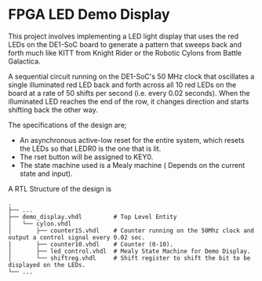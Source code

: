 # FPGA LED Demo Display

This project involves implementing a LED light display that uses the red LEDs on the DE1-SoC board to generate a pattern that sweeps back and forth much like KITT from Knight Rider or the Robotic Cylons from Battle Galactica.

A sequential circuit running on the DE1-SoC's 50 MHz clock that oscillates a single illuminated red LED back and forth across all 10 red LEDs on the board at a rate of 50 shifts per second (i.e. every 0.02 seconds). When the illuminated LED reaches the end of the row, it changes direction and starts shifting back the other way.

The specifications of the design are;
* An asynchronous active-low reset for the entire system, which resets the LEDs so that LEDR0 is the one that is lit.
* The rset button will be assigned to KEY0.
* The state machine used is a Mealy machine ( Depends on the current state and input).


A RTL Structure of the design is

    .
    ├── ...
    ├── demo_display.vhdl         # Top Level Entity
    │   └── cylon.vhdl              
    │       ├── counter1S.vhdl    # Counter running on the 50Mhz clock and output a control signal every 0.02 sec.
    │       ├── counter10.vhdl    # Counter (0-10).
    │       ├── led_control.vhdl  # Mealy State Machine for Demo Display.                          
    │       └── shiftreg.vhdl     # Shift register to shift the bit to be displayed on the LEDs.       
    └── ...